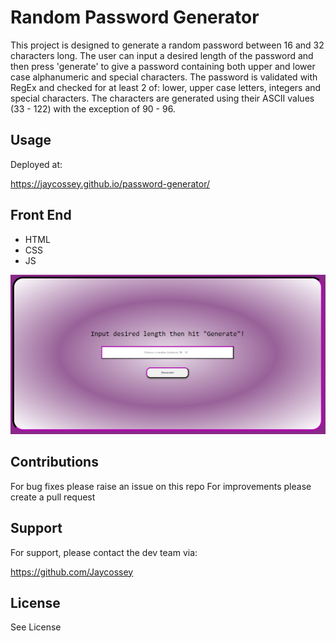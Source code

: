 # Random Password Generator

This project is designed to generate a random password between 16 and 32 characters long. The user can input a desired length of the password and then press 'generate' to give a password containing both upper and lower case alphanumeric and special characters. The password is validated with RegEx and checked for at least 2 of: lower, upper case letters, integers and special characters. The characters are generated using their ASCII values (33 - 122) with the exception of 90 - 96.

## Usage

Deployed at:

https://jaycossey.github.io/password-generator/

## Front End

- HTML 
- CSS
- JS

![Screenshot](./assets/images/screenshot.PNG)

## Contributions

For bug fixes please raise an issue on this repo
For improvements please create a pull request

## Support 

For support, please contact the dev team via:

https://github.com/Jaycossey

## License

See License